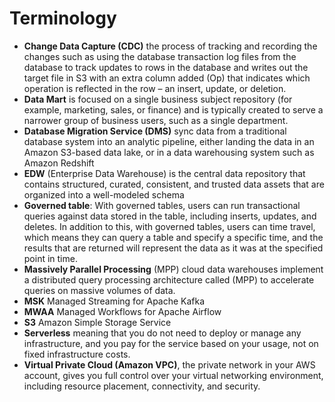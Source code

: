 # Terminology
- **Change Data Capture (CDC)** the process of tracking and recording the changes such as using the database transaction log files from the database to track updates to rows in the database and writes out the target file in S3 with an extra column added (Op) that indicates which operation is reflected in the row – an insert, update, or deletion.
- **Data Mart** is focused on a single business subject repository (for example, marketing, sales, or finance) and is typically created to serve a narrower group of business users, such as a single department. 
- **Database Migration Service (DMS)** sync data from a traditional database system into an analytic pipeline, either landing the data in an Amazon S3-based data lake, or in a data warehousing system such as Amazon Redshift
- **EDW** (Enterprise Data Warehouse) is the central data repository that contains structured, curated, consistent, and trusted data assets that are organized into a well-modeled schema
- **Governed table**: With governed tables, users can run transactional queries against data stored in the table, including inserts, updates, and deletes. In addition to this, with governed tables, users can time travel, which means they can query a table and specify a specific time, and the results that are returned will represent the data as it was at the specified point in time.
- **Massively Parallel Processing** (MPP) cloud data warehouses implement a distributed query processing architecture called (MPP) to accelerate queries on massive volumes of data. 
- **MSK** Managed Streaming for Apache Kafka
- **MWAA** Managed Workflows for Apache Airflow 
- **S3** Amazon Simple Storage Service
- **Serverless** meaning that you do not need to deploy or manage any infrastructure, and you pay for the service based on your usage, not on fixed infrastructure costs.
- **Virtual Private Cloud (Amazon VPC)**, the private network in your AWS account, gives you full control over your virtual networking environment, including resource placement, connectivity, and security. 




